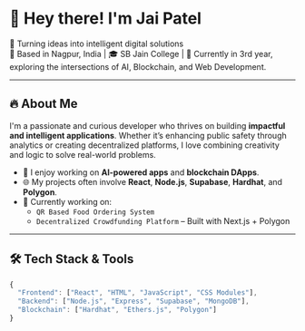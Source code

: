 # 👋 Hey there! I'm Jai Patel

🚀 Turning ideas into intelligent digital solutions  
📍 Based in Nagpur, India | 🎓 SB Jain College |
🔭 Currently in 3rd year, exploring the intersections of AI, Blockchain, and Web Development.

---

## 🔥 About Me

I'm a passionate and curious developer who thrives on building **impactful and intelligent applications**. Whether it’s enhancing public safety through analytics or creating decentralized platforms, I love combining creativity and logic to solve real-world problems.

- 🧠 I enjoy working on **AI-powered apps** and **blockchain DApps**.
- 🌐 My projects often involve **React**, **Node.js**, **Supabase**, **Hardhat**, and **Polygon**.
- 🧪 Currently working on:  
  - `QR Based Food Ordering System`  
  - `Decentralized Crowdfunding Platform` – Built with Next.js + Polygon  

---

## 🛠️ Tech Stack & Tools

```js
{
  "Frontend": ["React", "HTML", "JavaScript", "CSS Modules"],
  "Backend": ["Node.js", "Express", "Supabase", "MongoDB"],
  "Blockchain": ["Hardhat", "Ethers.js", "Polygon"]
}
